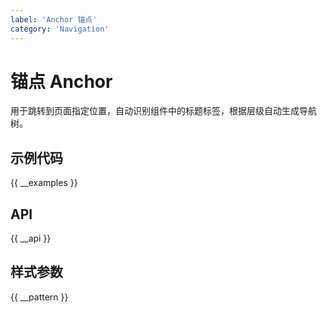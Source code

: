 ```yaml
---
label: 'Anchor 锚点'
category: 'Navigation'
---
```


# 锚点 Anchor

用于跳转到页面指定位置，自动识别组件中的标题标签，根据层级自动生成导航树。

## 示例代码

{{ __examples }}

## API

{{ __api }}

## 样式参数

{{ __pattern }}
